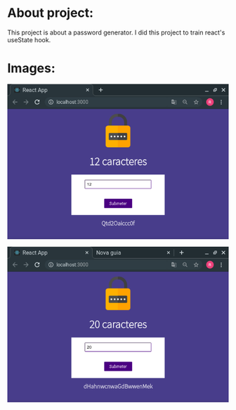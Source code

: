 # About project:

This project is about a password generator. I did this project to train react's useState hook.

# Images:

![exempleOne](./imagesGithub/projectPhoto.png)


![exempleTwo](./imagesGithub/Exemple.png)
